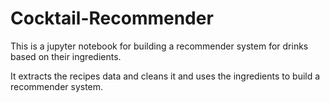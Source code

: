 # Cocktail-Recommender

This is a jupyter notebook for building a recommender system for drinks based on their ingredients. 

It extracts the recipes data and cleans it and uses the ingredients to build a recommender system. 
